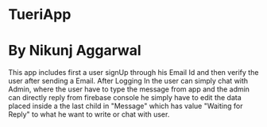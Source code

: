 # TueriApp

# By Nikunj Aggarwal

This app includes first a user signUp through his Email Id and then verify the user after sending a Email. After Logging In the user can simply chat with Admin, where the user have to type the message from app and the admin can directly reply from firebase console he simply have to edit the data placed inside a the last child in "Message" which has value "Waiting for Reply" to what he want to write or chat with user.
